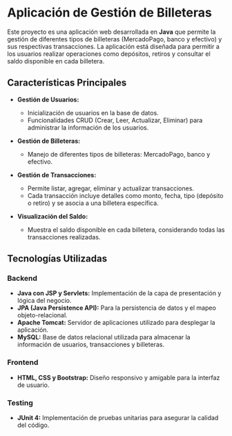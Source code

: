 # Aplicación de Gestión de Billeteras

Este proyecto es una aplicación web desarrollada en **Java** que permite la gestión de diferentes tipos de billeteras (MercadoPago, banco y efectivo) y sus respectivas transacciones. La aplicación está diseñada para permitir a los usuarios realizar operaciones como depósitos, retiros y consultar el saldo disponible en cada billetera.

## Características Principales

- **Gestión de Usuarios:**
  - Inicialización de usuarios en la base de datos.
  - Funcionalidades CRUD (Crear, Leer, Actualizar, Eliminar) para administrar la información de los usuarios.
  
- **Gestión de Billeteras:**
  - Manejo de diferentes tipos de billeteras: MercadoPago, banco y efectivo.
  
- **Gestión de Transacciones:**
  - Permite listar, agregar, eliminar y actualizar transacciones.
  - Cada transacción incluye detalles como monto, fecha, tipo (depósito o retiro) y se asocia a una billetera específica.
  
- **Visualización del Saldo:**
  - Muestra el saldo disponible en cada billetera, considerando todas las transacciones realizadas.

## Tecnologías Utilizadas

### Backend

- **Java con JSP y Servlets:** Implementación de la capa de presentación y lógica del negocio.
- **JPA (Java Persistence API):** Para la persistencia de datos y el mapeo objeto-relacional.
- **Apache Tomcat:** Servidor de aplicaciones utilizado para desplegar la aplicación.
- **MySQL:** Base de datos relacional utilizada para almacenar la información de usuarios, transacciones y billeteras.

### Frontend

- **HTML, CSS y Bootstrap:** Diseño responsivo y amigable para la interfaz de usuario.

### Testing

- **JUnit 4:** Implementación de pruebas unitarias para asegurar la calidad del código.